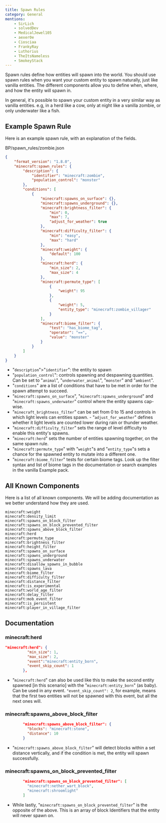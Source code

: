 ```yaml
---
title: Spawn Rules
category: General
mentions:
	- SirLich
	- solvedDev
	- MedicalJewel105
	- aexer0e
	- Ciosciaa
	- FrankyRay
	- Luthorius
	- TheItsNameless
	- SmokeyStack
---
```


Spawn rules define how entities will spawn into the world. You should use spawn rules when you want your custom entity to spawn naturally, just like vanilla entities. The different components allow you to define when, where, and how the entity will spawn in.

In general, it's possible to spawn your custom entity in a very similar way as vanilla entities. e.g, in a herd like a cow, only at night like a vanilla zombie, or only underwater like a fish.

## Example Spawn Rule

Here is an example spawn rule, with an explanation of the fields.

<CodeHeader>BP/spawn_rules/zombie.json</CodeHeader>

```json
{
	"format_version": "1.8.0",
	"minecraft:spawn_rules": {
		"description": {
			"identifier": "minecraft:zombie",
			"population_control": "monster"
		},
		"conditions": [
			{
				"minecraft:spawns_on_surface": {},
				"minecraft:spawns_underground": {},
				"minecraft:brightness_filter": {
					"min": 0,
					"max": 7,
					"adjust_for_weather": true
				},
				"minecraft:difficulty_filter": {
					"min": "easy",
					"max": "hard"
				},
				"minecraft:weight": {
					"default": 100
				},
				"minecraft:herd": {
					"min_size": 2,
					"max_size": 4
				},
				"minecraft:permute_type": [
					{
						"weight": 95
					},
					{
						"weight": 5,
						"entity_type": "minecraft:zombie_villager"
					}
				],
				"minecraft:biome_filter": {
					"test": "has_biome_tag",
					"operator": "==",
					"value": "monster"
				}
			}
		]
	}
}
```

-   "`description`">"`identifier`": the entity to spawn
-   "`population_control`": controls spawning and despawning quantities. Can be set to "`animal`", "`underwater_animal`", "`monster`" and "`ambient`".
-   "`conditions`" are a list of conditions that have to be met in order for the spawn attempt to succeed.
-   "`minecraft:spawns_on_surface`", "`minecraft:spawns_underground`" and "`minecraft:spawns_underwater`" control where the entity spawns cap-wise.
-   "`minecraft_brightness_filter`" can be set from 0 to 15 and controls in which light levels can entities spawn. - "`adjust_for_weather`" defines whether it light levels are counted lower during rain or thunder weather.
-   "`minecraft:difficulty_filter`" sets the range of level difficulty to enable this entity's spawns.
-   "`minecraft:herd`" sets the number of entities spawning together, on the same spawn rule.
-   "`minecraft:permute_type`" with "`weight`"s and "`entity_type`"s sets a chance for the spawned entity to mutate into a different one.
-   "`minecraft:biome_filter`" tests for certain biome tags. Look up the filter syntax and list of biome tags in the documentation or search examples in the vanilla Example pack.

## All Known Components

Here is a list of all known components. We will be adding documentation as we better understand how they are used.

```
minecraft:weight
minecraft:density_limit
minecraft:spawns_on_block_filter
minecraft:spawns_on_block_prevented_filter
minecraft:spawns_above_block_filter
minecraft:herd
minecraft:permute_type
minecraft:brightness_filter
minecraft:height_filter
minecraft:spawns_on_surface
minecraft:spawns_underground
minecraft:spawns_underwater
minecraft:disallow_spawns_in_bubble
minecraft:spawns_lava
minecraft:biome_filter
minecraft:difficulty_filter
minecraft:distance_filter
minecraft:is_experimental
minecraft:world_age_filter
minecraft:delay_filter
minecraft:mob_event_filter
minecraft:is_persistent
minecraft:player_in_village_filter
```

## Documentation

### minecraft:herd

<CodeHeader></CodeHeader>

```json
"minecraft:herd": {
          "min_size": 1,
          "max_size": 2,
          "event":"minecraft:entity_born",
          "event_skip_count": 1
        },
```

-   "`minecraft:herd`" can also be used like this to make the second entity spawned [in this scenario] with the "`minecraft:entity_born`" (as baby). Can be used in any event.
    `"event_skip_count": 2`, for example, means that the first two entities will not be spawned with this event, but all the next ones will.

### minecraft:spawns_above_block_filter

<CodeHeader></CodeHeader>

```json
        "minecraft:spawns_above_block_filter": {
          "blocks": "minecraft:stone",
          "distance": 10
        }
```

-   "`minecraft:spawns_above_block_filter`" will detect blocks within a set distance vertically, and if the condition is met, the entity will spawn successfully.

### minecraft:spawns_on_block_prevented_filter

<CodeHeader></CodeHeader>

```json
        "minecraft:spawns_on_block_prevented_filter": [
          "minecraft:nether_wart_block",
          "minecraft:shroomlight"
        ]
```

-   While lastly, "`minecraft:spawns_on_block_prevented_filter`" is the opposite of the above. This is an array of block Identifiers that the entity will never spawn on.
